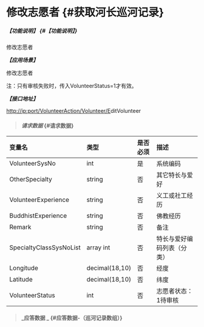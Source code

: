 # 修改志愿者 {#获取河长巡河记录}

##### _【功能说明】_ {#【功能说明】}

修改志愿者

_**【应用场景】**_

修改志愿者

注：只有审核失败时，传入VolunteerStatus=1才有效。

_**【接口地址】**_

[http://ip:port/VolunteerAction/Volunteer/E](http://ip:port/HMQuery/PatrolRiver/GetPatrolRivers)ditVolunteer

> #### _请求数据_ {#请求数据}

| 变量名 | 类型 | 是否必须 | 描述 |
| :--- | :--- | :--- | :--- |
| VolunteerSysNo | int | 是 | 系统编码 |
| OtherSpecialty | string | 否 | 其它特长与爱好 |
| VolunteerExperience | string | 否 | 义工或社工经历 |
| BuddhistExperience | string | 否 | 佛教经历 |
| Remark | string | 否 | 备注 |
| SpecialtyClassSysNoList | array int | 否 | 特长与爱好编码列表（分类） |
| Longitude | decimal\(18,10\) | 否 | 经度 |
| Latitude | decimal\(18,10\) | 否 | 纬度 |
| VolunteerStatus | int | 否 | 志愿者状态：1待审核 |

> #### _应答数据 _ {#应答数据-（巡河记录数组）}



